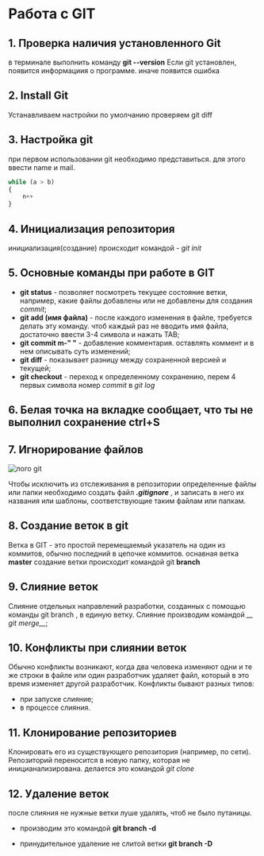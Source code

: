 # Работа с GIT

## 1. Проверка наличия установленного Git

в терминале выполнить команду **git --version**
Если  git установлен, появится информациия о программе. иначе появится ошибка

## 2. Install Git
Устанавливаем настройки по умолчанию
проверяем git diff

## 3. Настройка git
при первом использовании git  необходимо представиться. для этого ввести name и mail.
```py
while (a > b)
{ 
    n++
}
```

## 4. Инициализация репозитория
инициализация(создание) происходит командой -  *git init* 
## 5. Основные команды при работе в GIT
* **git status** - позволяет посмотреть текущее состояние ветки, например, какие файлы добавлены или не добавлены для создания *commit*;
* **git add (имя файла)** - после каждого изменения в файле, требуется делать эту команду. чтоб каждый раз не вводить имя файла, достаточно ввести 3-4 символа и нажать TAB;
* **git commit m-" "** - добавление комментария. оставлять коммент и в нем описывать суть изменений;
* **git diff** - показывает разницу между сохраненной версией и текущей;
* **git checkout** - переход к определенному сохранению, перем 4 первых символа номер *commit* в *git log*

## 6. Белая точка на вкладке сообщает, что ты не выполнил сохранение ctrl+S

## 7. Игнорирование файлов
![лого git](gitcat.jpg)

Чтобы исключить из отслеживания в репозитории определенные файлы или папки необходимо создать файл ***.gitignore*** , и записать в него их названия или шаблоны, соответствующие таким файлам или папкам.

## 8. Создание веток в git

Ветка в GIT - это простой перемещаемый указатель на один из коммитов, обычно последний в цепочке коммитов. оснавная ветка **master**
создание ветки происходит командой git __branch__


## 9. Слияние веток
Слияние отдельных направлений разработки, созданных с помощью команды git branch , в единую ветку. Слияние производим командой *__ git merge__*;

## 10. Конфликты при слиянии веток
Обычно конфликты возникают, когда два человека изменяют одни и те же строки в файле или один разработчик удаляет файл, который в это время изменяет другой разработчик. Конфликты бывают разных типов:
* при запуске слияние;
* в процессе слияния.

## 11. Клонирование репозиториев

Клонировать его из существующего репозитория (например, по сети).
Репозиторий переносится в новую папку, которая не иницианализирована.
делается это командой *git clone*


## 12. Удаление веток
после слияния не нужные ветки луше удалять, чтоб не было путаницы. 

* производим это командой **git branch -d**

* принудительное удаление не слитой ветки **git branch -D**

